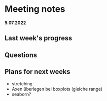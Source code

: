 # Meeting notes
**5.07.2022**
## Last week's progress


## Questions




## Plans for next weeks
- stretching
- Axen überlegen bei boxplots (gleiche range)
-  seaborn?